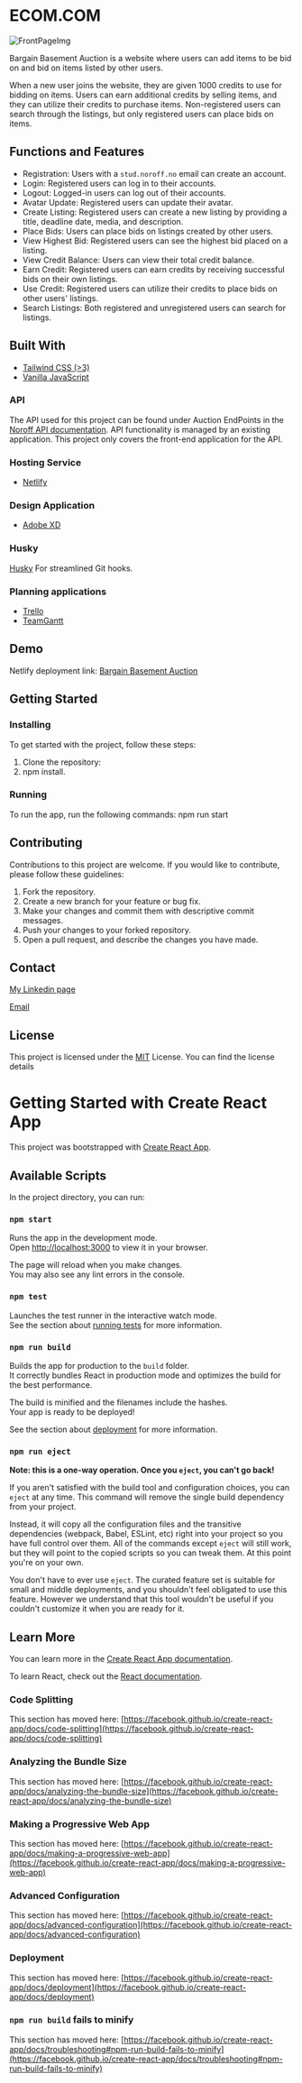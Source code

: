 # ECOM.COM

![FrontPageImg](https://github.com/martinMr79/front-end-frameworks-ca/assets/)

Bargain Basement Auction is a website where users can add items to be bid on and bid on items listed by other users.

When a new user joins the website, they are given 1000 credits to use for bidding on items. Users can earn additional credits by selling items, and they can utilize their credits to purchase items. Non-registered users can search through the listings, but only registered users can place bids on items.

## Functions and Features

- Registration: Users with a `stud.noroff.no` email can create an account.
- Login: Registered users can log in to their accounts.
- Logout: Logged-in users can log out of their accounts.
- Avatar Update: Registered users can update their avatar.
- Create Listing: Registered users can create a new listing by providing a title, deadline date, media, and description.
- Place Bids: Users can place bids on listings created by other users.
- View Highest Bid: Registered users can see the highest bid placed on a listing.
- View Credit Balance: Users can view their total credit balance.
- Earn Credit: Registered users can earn credits by receiving successful bids on their own listings.
- Use Credit: Registered users can utilize their credits to place bids on other users' listings.
- Search Listings: Both registered and unregistered users can search for listings.

## Built With

- [Tailwind CSS (>3)](https://tailwindcss.com)
- [Vanilla JavaScript](https://www.javascript.com)

### API

The API used for this project can be found under Auction EndPoints in the [Noroff API documentation](https://docs.noroff.dev/auctionhouse-endpoints/authentication). API functionality is managed by an existing application. This project only covers the front-end application for the API.

### Hosting Service

- [Netlify](https://www.netlify.com)

### Design Application

- [Adobe XD](https://www.adobe.com/products/xd.html)

### Husky

[Husky](https://typicode.github.io/husky) For streamlined Git hooks.

### Planning applications

- [Trello](https://trello.com)
- [TeamGantt](https://www.teamgantt.com)

## Demo 

Netlify deployment link: [Bargain Basement Auction](https://snazzy-cupcake-064c05.netlify.app)



## Getting Started

### Installing

To get started with the project, follow these steps:

1. Clone the repository:
2. npm install.

### Running

To run the app, run the following commands: npm run start


## Contributing

Contributions to this project are welcome. If you would like to contribute, please follow these guidelines:

1. Fork the repository.
2. Create a new branch for your feature or bug fix.
3. Make your changes and commit them with descriptive commit messages.
4. Push your changes to your forked repository.
5. Open a pull request, and describe the changes you have made.

## Contact

  [My Linkedin page](https://www.google.com/url?sa=t&rct=j&q=&esrc=s&source=web&cd=&cad=rja&uact=8&ved=2ahUKEwjk04jXp4r4AhUZRfEDHQMbCSYQFnoECAcQAQ&url=https%3A%2F%2Fno.linkedin.com%2Fin%2Fmartin-mroz-28008121a&usg=AOvVaw1SSNET_dDG4MRj1uQ6PD__)

  [Email](https://mamr@hotmail.no)

## License

This project is licensed under the [MIT](https://www.mit.edu/~amini/LICENSE.md) License. You can find the license details 



# Getting Started with Create React App

This project was bootstrapped with [Create React App](https://github.com/facebook/create-react-app).

## Available Scripts

In the project directory, you can run:

### `npm start`

Runs the app in the development mode.\
Open [http://localhost:3000](http://localhost:3000) to view it in your browser.

The page will reload when you make changes.\
You may also see any lint errors in the console.

### `npm test`

Launches the test runner in the interactive watch mode.\
See the section about [running tests](https://facebook.github.io/create-react-app/docs/running-tests) for more information.

### `npm run build`

Builds the app for production to the `build` folder.\
It correctly bundles React in production mode and optimizes the build for the best performance.

The build is minified and the filenames include the hashes.\
Your app is ready to be deployed!

See the section about [deployment](https://facebook.github.io/create-react-app/docs/deployment) for more information.

### `npm run eject`

**Note: this is a one-way operation. Once you `eject`, you can't go back!**

If you aren't satisfied with the build tool and configuration choices, you can `eject` at any time. This command will remove the single build dependency from your project.

Instead, it will copy all the configuration files and the transitive dependencies (webpack, Babel, ESLint, etc) right into your project so you have full control over them. All of the commands except `eject` will still work, but they will point to the copied scripts so you can tweak them. At this point you're on your own.

You don't have to ever use `eject`. The curated feature set is suitable for small and middle deployments, and you shouldn't feel obligated to use this feature. However we understand that this tool wouldn't be useful if you couldn't customize it when you are ready for it.

## Learn More

You can learn more in the [Create React App documentation](https://facebook.github.io/create-react-app/docs/getting-started).

To learn React, check out the [React documentation](https://reactjs.org/).

### Code Splitting

This section has moved here: [https://facebook.github.io/create-react-app/docs/code-splitting](https://facebook.github.io/create-react-app/docs/code-splitting)

### Analyzing the Bundle Size

This section has moved here: [https://facebook.github.io/create-react-app/docs/analyzing-the-bundle-size](https://facebook.github.io/create-react-app/docs/analyzing-the-bundle-size)

### Making a Progressive Web App

This section has moved here: [https://facebook.github.io/create-react-app/docs/making-a-progressive-web-app](https://facebook.github.io/create-react-app/docs/making-a-progressive-web-app)

### Advanced Configuration

This section has moved here: [https://facebook.github.io/create-react-app/docs/advanced-configuration](https://facebook.github.io/create-react-app/docs/advanced-configuration)

### Deployment

This section has moved here: [https://facebook.github.io/create-react-app/docs/deployment](https://facebook.github.io/create-react-app/docs/deployment)

### `npm run build` fails to minify

This section has moved here: [https://facebook.github.io/create-react-app/docs/troubleshooting#npm-run-build-fails-to-minify](https://facebook.github.io/create-react-app/docs/troubleshooting#npm-run-build-fails-to-minify)
